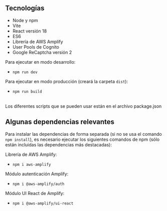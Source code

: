

## Tecnologías 

* Node y npm
* Vite
* React versión 18
* ES6
* Librería de AWS Amplify
* User Pools de Cognito
* Google ReCaptcha versión 2


Para ejecutar en modo desarrollo:
* `npm run dev`   

Para ejecutar en modo producción (creará la carpeta `dist`):
* `npm run build`   

<br/>
Los diferentes scripts que se pueden usar están en el archivo package.json

## Algunas dependencias relevantes 

Para instalar las dependencias de forma separada (si no se usa el comando `npm install`), es necesario ejecutar los siguientes comandos de npm (sólo están incluidas las dependencias más destacadas):

Librería de AWS Amplify:

* `npm i aws-amplify`  

Módulo autenticación Amplify:

* `npm i @aws-amplify/auth` 

Módulo UI React de Amplify:

* `npm i @aws-amplify/ui-react`
